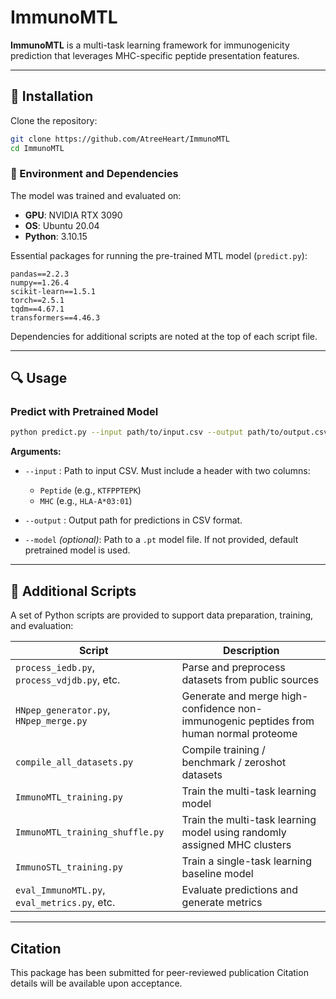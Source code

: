 # ImmunoMTL

**ImmunoMTL** is a multi-task learning framework for immunogenicity prediction that leverages MHC-specific peptide presentation features.

---

## 🚀 Installation

Clone the repository:

```bash
git clone https://github.com/AtreeHeart/ImmunoMTL
cd ImmunoMTL
```

### 📆 Environment and Dependencies

The model was trained and evaluated on:

- **GPU**: NVIDIA RTX 3090  
- **OS**: Ubuntu 20.04  
- **Python**: 3.10.15

Essential packages for running the pre-trained MTL model (`predict.py`):

```text
pandas==2.2.3  
numpy==1.26.4  
scikit-learn==1.5.1  
torch==2.5.1  
tqdm==4.67.1  
transformers==4.46.3  
```

Dependencies for additional scripts are noted at the top of each script file.

---

## 🔍 Usage

### Predict with Pretrained Model

```bash
python predict.py --input path/to/input.csv --output path/to/output.csv
```

**Arguments:**

- `--input` : Path to input CSV. Must include a header with two columns:  
  - `Peptide` (e.g., `KTFPPTEPK`)  
  - `MHC` (e.g., `HLA-A*03:01`)  

- `--output` : Output path for predictions in CSV format.

- `--model` *(optional)*: Path to a `.pt` model file. If not provided, default pretrained model is used.

---

## 💠 Additional Scripts

A set of Python scripts are provided to support data preparation, training, and evaluation:

| Script | Description |
|--------|-------------|
| `process_iedb.py`, `process_vdjdb.py`, etc. | Parse and preprocess datasets from public sources |
| `HNpep_generator.py`, `HNpep_merge.py` | Generate and merge high-confidence non-immunogenic peptides from human normal proteome |
| `compile_all_datasets.py` | Compile training / benchmark / zeroshot datasets |
| `ImmunoMTL_training.py` | Train the multi-task learning model |
| `ImmunoMTL_training_shuffle.py` | Train the multi-task learning model using randomly assigned MHC clusters |
| `ImmunoSTL_training.py` | Train a single-task learning baseline model |
| `eval_ImmunoMTL.py`, `eval_metrics.py`, etc. | Evaluate predictions and generate metrics |

---

## Citation

This package has been submitted for peer-reviewed publication
Citation details will be available upon acceptance.


